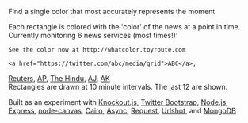 <p>Find a single color that most accurately represents the moment</p>
<p>Each rectangle is colored with the 'color' of the news at a point in time. Currently monitoring 6 news services (most times!):
	
	See the color now at http://whatcolor.toyroute.com
	
	<a href="https://twitter.com/abc/media/grid">ABC</a>,
<a href="https://twitter.com/reuters/media/grid">Reuters</a>,
<a href="https://twitter.com/AP/media/grid">AP</a>,
<a href="https://twitter.com/the_hindu/media/grid">The Hindu</a>,
<a href="https://twitter.com/AlJazeera/media/grid">AJ</a>,
<a href="https://assamiyakhabor.com">AK</a> 
<br/>Rectangles are drawn at 10 minute intervals. The last 12 are shown.
</p>
<p>Built as an experiment with <a href="http://knockoutjs.com">Knockout.js</a>,
<a href="http://twitter.github.com/bootstrap/">Twitter Bootstrap</a>,
<a href="http://nodejs.org/">Node.js</a>,
<a href="http://expressjs.com/">Express</a>,
<a href="https://github.com/learnboost/node-canvas">node-canvas</a>,
<a href="http://cairographics.org/">Cairo</a>,
<a href="https://github.com/caolan/async">Async<a>,
<a href="https://github.com/mikeal/request">Request</a>,
<a href="urlshot.toyroute.com">Urlshot</a>,
and <a href="http://www.mongodb.org/">MongoDB</a>